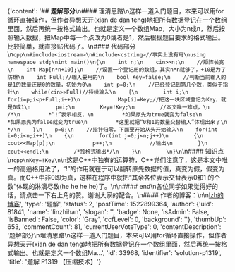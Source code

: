 {'content': '## **题解部分**\n#### 理清思路\n这样一道入门题目，本来可以用for循环直接操作，但作者异想天开(xian de dan teng)地把所有数据登记在一个数组里面，然后再统一按格式输出。也就是定义一个数组Map，大小为n成n，然后按照输入数据，把Map中每一个点改为0或者是1，然后根据题目要求的格式输出。比较简单，就直接贴代码了。\n#### 代码部分\n```cpp\n#include<iostream>\n#include<cstring>//事实上没有用\nusing namespace std;\nint main()\n{\n    int n;\n    cin>>n;\n    //矩阵长宽\n    int Map[n*n+10];\n    //设置一个登记用的数组，其实n*n就够了，+10是为了防爆\n    int Full;//输入要用的\n    bool Key=false;\n    //判断当前输入的是1的数量还是0的数量，初始为0\n    int p=0;\n    //已经登记到第几个数，类似于指针\n    while(cin>>Full)//持续输入\n    {\n        int i;\n        for(i=p;i<p+Full;i++)\n            Map[i]=Key;//把这一块区域登记为Key，就是0或1\n        p=i;\n        Key=!Key;\n        //本文唯一难点，\n        /*\n         *“!”表示相反，\n         *如果原先为true就变为false\n         *如果原先为false就变为true\n         *这里就把“0和1的数量交替输入”体现出来了\n         */\n    }\n    p=0;\n    //指针归零，下面要开始从头开始输入\n    for(int i=0;i<n;i++)\n    {\n        for(int j=0;j<n;j++)\n        {\n            cout<<Map[p];\n            p++;\n            //输出\n        }\n        cout<<endl;\n        /*按格式输出*/\n    }\n        \n}\n```\n#### 知识点\n```cpp\nKey=!Key\n```\n这是C++中独有的运算符，C++党们注意了，这是本文中唯一的高逼格用法了，“!”的作用就在于可以翻转原先数据的值，真变为假，假变为真。而C++中非0即为真，这样在程序中就把“其余各位表示交替表示0和1 的个数”体现的淋漓尽致(he he he he)了。\n\n#### end\n各位同学如果觉得好的话，请点击一下右上角的赞。谢谢大家的配合。\n#### 作者的博客：\n\n[lzh的博客](https://www.luogu.org/blog/lzhbigbird/#)', 'type': '题解', 'status': 2, 'postTime': 1522899364, 'author': {'uid': 81841, 'name': 'linzhihan', 'slogan': '', 'badge': None, 'isAdmin': False, 'isBanned': False, 'color': 'Gray', 'ccfLevel': 0, 'background': ''}, 'thumbUp': 653, 'commentCount': 81, 'currentUserVoteType': 0, 'contentDescription': '题解部分\n理清思路\n这样一道入门题目，本来可以用for循环直接操作，但作者异想天开(xian de dan teng)地把所有数据登记在一个数组里面，然后再统一按格式输出。也就是定义一个数组Ma...', 'id': 33968, 'identifier': 'solution-p1319', 'title': '题解 P1319 【压缩技术】'}
